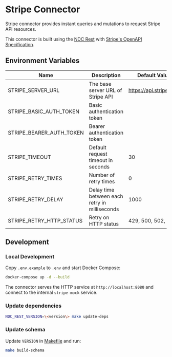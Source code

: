 # Stripe Connector

Stripe connector provides instant queries and mutations to request Stripe API resources.

This connector is built using the [NDC Rest](https://github.com/hasura/ndc-rest) with [Stripe's OpenAPI Specification](https://github.com/stripe/openapi).

## Environment Variables

| Name                     | Description                                   | Default Value          |
| ------------------------ | --------------------------------------------- | ---------------------- |
| STRIPE_SERVER_URL        | The base server URL of Stripe API             | https://api.stripe.com |
| STRIPE_BASIC_AUTH_TOKEN  | Basic authentication token                    |                        |
| STRIPE_BEARER_AUTH_TOKEN | Bearer authentication token                   |                        |
| STRIPE_TIMEOUT           | Default request timeout in seconds            | 30                     |
| STRIPE_RETRY_TIMES       | Number of retry times                         | 0                      |
| STRIPE_RETRY_DELAY       | Delay time between each retry in milliseconds | 1000                   |
| STRIPE_RETRY_HTTP_STATUS | Retry on HTTP status                          | 429, 500, 502, 503     |

## Development

### Local Development

Copy `.env.example` to `.env` and start Docker Compose:

```sh
docker-compose up -d --build
```

The connector serves the HTTP service at `http://localhost:8080` and connect to the internal `stripe-mock` service.

### Update dependencies

```sh
NDC_REST_VERSION=\<version\> make update-deps
```

### Update schema

Update `VERSION` in [Makefile](./Makefile) and run:

```sh
make build-schema
```
